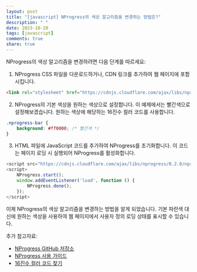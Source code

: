 ```yaml
---
layout: post
title: "[javascript] NProgress의 색상 알고리즘을 변경하는 방법은?"
description: " "
date: 2023-10-20
tags: [javascript]
comments: true
share: true
---
```


NProgress의 색상 알고리즘을 변경하려면 다음 단계를 따르세요:

1. NProgress CSS 파일을 다운로드하거나, CDN 링크를 추가하여 웹 페이지에 포함시킵니다.
```html
<link rel="stylesheet" href="https://cdnjs.cloudflare.com/ajax/libs/nprogress/0.2.0/nprogress.css" />
```

2. NProgress의 기본 색상을 원하는 색상으로 설정합니다. 이 예제에서는 빨간색으로 설정해보겠습니다. 원하는 색상에 해당하는 16진수 컬러 코드를 사용합니다.
```css
.nprogress-bar {
    background: #ff0000; /* 빨간색 */
}
```

3. HTML 파일에 JavaScript 코드를 추가하여 NProgress를 초기화합니다. 이 코드는 페이지 로딩 시 실행되어 NProgress를 활성화합니다.
```javascript
<script src="https://cdnjs.cloudflare.com/ajax/libs/nprogress/0.2.0/nprogress.min.js"></script>
<script>
    NProgress.start();
    window.addEventListener('load', function () {
        NProgress.done();
    });
</script>
```

이제 NProgress의 색상 알고리즘을 변경하는 방법을 알게 되었습니다. 기본 파란색 대신에 원하는 색상을 사용하여 웹 페이지에서 사용자 정의 로딩 상태를 표시할 수 있습니다.

추가 참고자료:
- [NProgress GitHub 저장소](https://github.com/rstacruz/nprogress)
- [NProgress 사용 가이드](https://ricostacruz.com/nprogress/)
- [16진수 컬러 코드 찾기](https://www.google.com/search?q=color+picker)